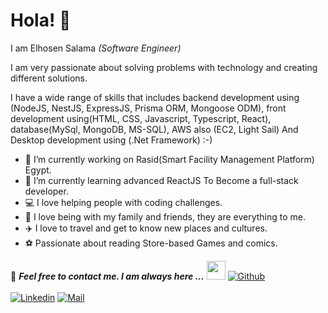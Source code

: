 # Hola! 👋

I am Elhosen Salama _(Software Engineer)_

I am very passionate about solving problems with technology and creating different solutions.

I have a wide range of skills that includes backend development using (NodeJS, NestJS, ExpressJS, Prisma ORM, Mongoose ODM), front development using(HTML, CSS, Javascript, Typescript, React), 
database(MySql, MongoDB, MS-SQL), AWS also (EC2, Light Sail) And Desktop development using (.Net Framework) :-)

- 🔭 I’m currently working on Rasid(Smart Facility Management Platform) Egypt.
- 🌱 I’m currently learning advanced ReactJS To Become a full-stack developer.
- 💻 I love helping people with coding challenges.
- 🏡 I love being with my family and friends, they are everything to me.
- ✈️ I love to travel and get to know new places and cultures.
- ⚽ Passionate about reading Store-based Games and comics.

📝 ***Feel free to contact me. I am always here ...*** <img src="https://media.giphy.com/media/WUlplcMpOCEmTGBtBW/giphy.gif" width="30">  [![Github](https://img.shields.io/github/followers/elhosensalama?label=Follow%20Me&style=social)](https://github.com/elhosensalama)
<br>
<br>
[![Linkedin](https://img.shields.io/badge/LinkedIn-waelelsafty07-blue?logo=Linkedin&logoColor=blue&labelColor=black)](https://www.linkedin.com/in/elhosensalama/)
[![Mail](https://img.shields.io/badge/Gmail-elhosensalamarashed@gmail.com-blue?logo=Gmail&logoColor=blue&labelColor=black)](mailto:elhosensalamarashed@gmail.com)

<!--
**elhosensalama/elhosensalama** is a ✨ _special_ ✨ repository because its `README.md` (this file) appears on your GitHub profile.

Here are some ideas to get you started:

- 🔭 I’m currently working on ...
- 🌱 I’m currently learning ...
- 👯 I’m looking to collaborate on ...
- 🤔 I’m looking for help with ...
- 💬 Ask me about ...
- 📫 How to reach me: ...
- 😄 Pronouns: ...
- ⚡ Fun fact: ...
-->

